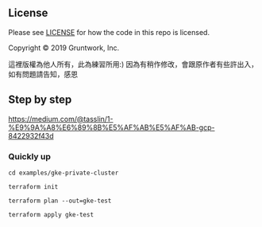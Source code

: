 ## License

Please see [LICENSE](https://github.com/gruntwork-io/terraform-google-gke/blob/master/LICENSE) for how the code in this
repo is licensed.

Copyright &copy; 2019 Gruntwork, Inc.

這裡版權為他人所有，此為練習所用:)
因為有稍作修改，會跟原作者有些許出入，如有問題請告知，感恩

## Step by step

https://medium.com/@tasslin/1-%E9%9A%A8%E6%89%8B%E5%AF%AB%E5%AF%AB-gcp-8422932f43d

### Quickly up

```
cd examples/gke-private-cluster

terraform init

terraform plan --out=gke-test

terraform apply gke-test
```

